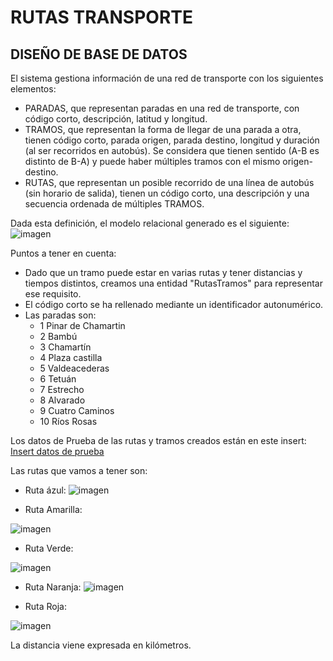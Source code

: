 # RUTAS TRANSPORTE

## DISEÑO DE BASE DE DATOS
El sistema gestiona información de una red de transporte con los siguientes elementos:
- PARADAS, que representan paradas en una red de transporte, con código corto, descripción, latitud y longitud.
- TRAMOS, que representan la forma de llegar de una parada a otra, tienen código corto, parada origen, parada destino, longitud y duración (al ser recorridos en autobús). Se considera que tienen sentido (A-B es distinto de B-A) y puede haber múltiples tramos con el mismo origen-destino.
- RUTAS, que representan un posible recorrido de una línea de autobús (sin horario de salida), tienen un código corto, una descripción y una secuencia ordenada de múltiples TRAMOS.

Dada esta definición, el modelo relacional generado es el siguiente:
![imagen](https://user-images.githubusercontent.com/37666654/154796768-dcaa2036-5013-4806-bf46-448934b14273.png)

Puntos a tener en cuenta:
- Dado que un tramo puede estar en varias rutas y tener distancias y tiempos distintos, creamos una entidad "RutasTramos" para representar ese requisito.
- El código corto se ha rellenado mediante un identificador autonumérico.
- Las paradas son:
  - 1 Pinar de Chamartin
  - 2 Bambú
  - 3 Chamartín
  - 4 Plaza castilla
  - 5 Valdeacederas
  - 6 Tetuán
  - 7 Estrecho
  - 8 Alvarado
  - 9 Cuatro Caminos
  - 10 Ríos Rosas

Los datos de Prueba de las rutas y tramos creados están en este insert:
[Insert datos de prueba](https://github.com/Asurbanipal1977/RutasTransporte/blob/main/Insert.sql)

Las rutas que vamos a tener son:

- Ruta ázul:
![imagen](https://user-images.githubusercontent.com/37666654/155022029-6ab2d620-920a-43b1-a592-10f2d5065649.png)

- Ruta Amarilla:

![imagen](https://user-images.githubusercontent.com/37666654/155022090-cb8a7e62-1c86-4907-a16e-98bff2a957e0.png)

- Ruta Verde:

![imagen](https://user-images.githubusercontent.com/37666654/155022129-51f8a89e-d83e-4121-bc09-2884dafc2505.png)

- Ruta Naranja:
![imagen](https://user-images.githubusercontent.com/37666654/155022154-4ffb791e-f199-4dcc-8b51-f6c05b943a01.png)

- Ruta Roja:

![imagen](https://user-images.githubusercontent.com/37666654/155022215-59542041-fb1f-4c67-9b9a-a004c45e0a9c.png)

La distancia viene expresada en kilómetros.





